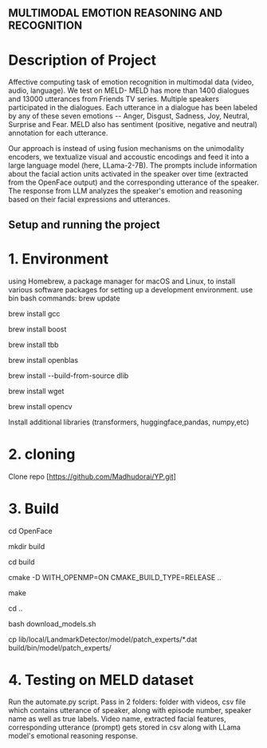 ## MULTIMODAL EMOTION REASONING AND RECOGNITION 

# Description of Project 
Affective computing task of emotion recognition in multimodal data (video, audio, language). We test on MELD- MELD has more than 1400 dialogues and 13000 utterances from Friends TV series. Multiple speakers participated in the dialogues. Each utterance in a dialogue has been labeled by any of these seven emotions -- Anger, Disgust, Sadness, Joy, Neutral, Surprise and Fear. MELD also has sentiment (positive, negative and neutral) annotation for each utterance.

Our approach is instead of using fusion mechanisms on the unimodality encoders, we textualize visual and accoustic encodings and feed it into a large language model (here, LLama-2-7B). The prompts include information about the facial action units activated in the speaker over time (extracted from the OpenFace output) and the corresponding utterance of the speaker. The response from LLM analyzes the speaker's emotion and reasoning based on their facial expressions and utterances.

## Setup and running the project 
# 1. Environment
using Homebrew, a package manager for macOS and Linux, to install various software packages for setting up a development environment. use bin bash commands:
brew update

brew install gcc 

brew install boost

brew install tbb

brew install openblas

brew install --build-from-source dlib

brew install wget

brew install opencv

Install additional libraries (transformers, huggingface,pandas, numpy,etc)

# 2. cloning
Clone repo [https://github.com/Madhudorai/YP.git] 

# 3. Build
cd OpenFace

mkdir build

cd build

cmake -D WITH_OPENMP=ON CMAKE_BUILD_TYPE=RELEASE .. 

make

cd ..

bash download_models.sh 

cp lib/local/LandmarkDetector/model/patch_experts/*.dat build/bin/model/patch_experts/

# 4. Testing on MELD dataset
Run the automate.py script. 
Pass in 2 folders: folder with videos, csv file which contains utterance of speaker, along with episode number, speaker name as well as true labels. Video name, extracted facial features, corresponding utterance (prompt) gets stored in csv along with LLama model's emotional reasoning response. 

